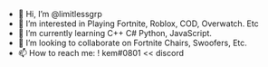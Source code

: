 - 👋 Hi, I’m @limitlessgrp
- 👀 I’m interested in Playing Fortnite, Roblox, COD, Overwatch. Etc 
- 🌱 I’m currently learning C++ C# Python, JavaScript.
- 💞️ I’m looking to collaborate on Fortnite Chairs, Swoofers, Etc.
- 📫 How to reach me: ! kem#0801 << discord

<!---
limitlessgrp/limitlessgrp is a ✨ special ✨ repository because its `README.md` (this file) appears on your GitHub profile.
You can click the Preview link to take a look at your changes.
--->
